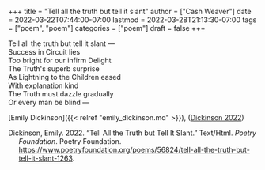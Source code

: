 +++
title = "Tell all the truth but tell it slant"
author = ["Cash Weaver"]
date = 2022-03-22T07:44:00-07:00
lastmod = 2022-03-28T21:13:30-07:00
tags = ["poem", "poem"]
categories = ["poem"]
draft = false
+++

<p class="verse">

Tell all the truth but tell it slant —<br />
Success in Circuit lies<br />
Too bright for our infirm Delight<br />
The Truth's superb surprise<br />
As Lightning to the Children eased<br />
With explanation kind<br />
The Truth must dazzle gradually<br />
Or every man be blind —<br />

</p>

[Emily Dickinson]({{< relref "emily_dickinson.md" >}}), (<a href="#citeproc_bib_item_1">Dickinson 2022</a>)

<style>.csl-entry{text-indent: -1.5em; margin-left: 1.5em;}</style><div class="csl-bib-body">
  <div class="csl-entry"><a id="citeproc_bib_item_1"></a>Dickinson, Emily. 2022. “Tell All the Truth but Tell It Slant.” Text/Html. <i>Poetry Foundation</i>. Poetry Foundation. <a href="https://www.poetryfoundation.org/poems/56824/tell-all-the-truth-but-tell-it-slant-1263">https://www.poetryfoundation.org/poems/56824/tell-all-the-truth-but-tell-it-slant-1263</a>.</div>
</div>
